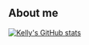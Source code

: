 ## About me

[![Kelly's GitHub stats](https://github-readme-stats.vercel.app/api?username=kho25)](https://github.com/anuraghazra/github-readme-stats)

